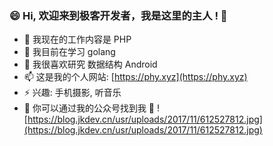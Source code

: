 ### 😄 Hi, 欢迎来到极客开发者，我是这里的主人 ! 👋

- 🔭 我现在的工作内容是 PHP
- 🌱 我目前在学习 golang
- 🤔  我很喜欢研究 数据结构 Android
- 📫 这是我的个人网站: [https://phy.xyz](https://phy.xyz)
- ⚡ 兴趣: 手机摄影, 听音乐
- 👯 你可以通过我的公众号找到我 💬
![https://blog.jkdev.cn/usr/uploads/2017/11/612527812.jpg](https://blog.jkdev.cn/usr/uploads/2017/11/612527812.jpg)

<!--
**kotlindev/kotlindev** is a ✨ _special_ ✨ repository because its `README.md` (this file) appears on your GitHub profile.

Here are some ideas to get you started:

- 🔭 I’m currently working on ...
- 🌱 I’m currently learning ...
- 👯 I’m looking to collaborate on ...
- 🤔 I’m looking for help with ...
- 💬 Ask me about ...
- 📫 How to reach me: ...
- 😄 Pronouns: ...
- ⚡ Fun fact: ...
-->
